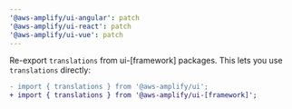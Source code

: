 ```yaml
---
'@aws-amplify/ui-angular': patch
'@aws-amplify/ui-react': patch
'@aws-amplify/ui-vue': patch
---
```


Re-export `translations` from ui-[framework] packages. This lets you use `translations` directly:

```diff
- import { translations } from '@aws-amplify/ui';
+ import { translations } from '@aws-amplify/ui-[framework]';
```
